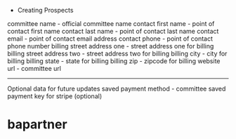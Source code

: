 - Creating Prospects

committee name - official committee name
contact first name - point of contact first name
contact last name - point of contact last name
contact email - point of contact email address
contact phone - point of contact phone number
billing street address one - street address one for billing
billing street address two - street address two for billing
billing city - city for billing
billing state - state for billing
billing zip - zipcode for billing
website url - committee url

-----
Optional data for future updates
saved payment method - committee saved payment key for stripe (optional)
# bapartner
